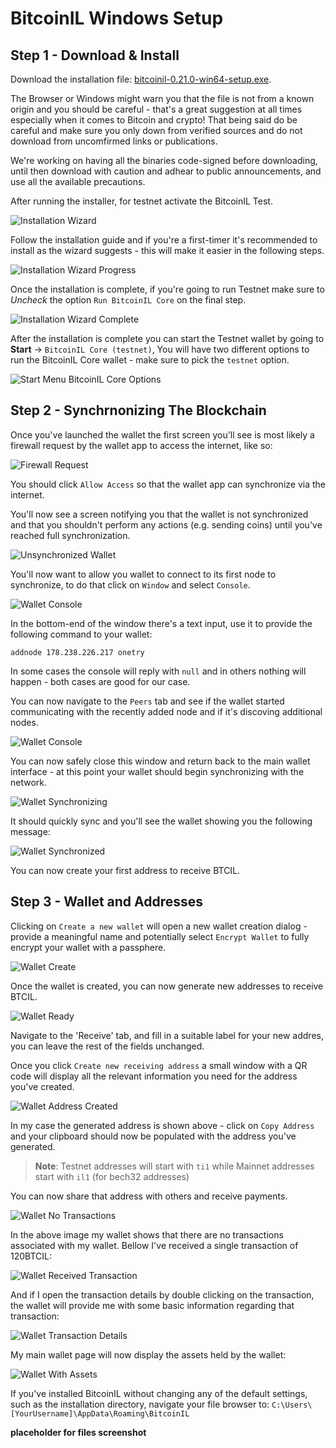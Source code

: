 # BitcoinIL Windows Setup

## Step 1 - Download & Install

Download the installation file: [bitcoinil-0.21.0-win64-setup.exe](https://github.com/bitcoinil/guides/raw/main/assets/binaries/windows/bitcoinil-0.21.0-win64-setup.exe).

The Browser or Windows might warn you that the file is not from a known origin and you should be careful - that's a great suggestion at all times especially when it comes to Bitcoin and crypto! That being said do be careful and make sure you only down from verified sources and do not download from uncomfirmed links or publications.

We're working on having all the binaries code-signed before downloading, until then download with caution and adhear to public announcements, and use all the available precautions.

After running the installer, for testnet activate the BitcoinIL Test. 

![Installation Wizard](https://github.com/bitcoinil/guides/raw/main/assets/images/windows/wallet/install-1.png)

Follow the installation guide and if you're a first-timer it's recommended to install as the wizard suggests - this will make it easier in the following steps.

![Installation Wizard Progress](https://github.com/bitcoinil/guides/raw/main/assets/images/windows/wallet/install-2.png)

Once the installation is complete, if you're going to run Testnet make sure to *Uncheck* the option `Run BitcoinIL Core` on the final step.

![Installation Wizard Complete](https://github.com/bitcoinil/guides/raw/main/assets/images/windows/wallet/install-3.png)

After the installation is complete you can start the Testnet wallet by going to **Start** -> `BitcoinIL Core (testnet)`, You will have two different options to run the BitcoinIL Core wallet - make sure to pick the `testnet` option.

![Start Menu BitcoinIL Core Options](https://github.com/bitcoinil/guides/raw/main/assets/images/windows/wallet/wallet-testnet.png)

## Step 2 - Synchrnonizing The Blockchain

Once you've launched the wallet the first screen you'll see is most likely a firewall request by the wallet app to access the internet, like so:

![Firewall Request](https://github.com/bitcoinil/guides/raw/main/assets/images/windows/wallet/wallet-0.png)

You should click `Allow Access` so that the wallet app can synchronize via the internet.

You'll now see a screen notifying you that the wallet is not synchronized and that you shouldn't perform any actions (e.g. sending coins) until you've reached full synchronization.

![Unsynchronized Wallet](https://github.com/bitcoinil/guides/raw/main/assets/images/windows/wallet/wallet-1.png)

You'll now want to allow you wallet to connect to its first node to synchronize, to do that click on `Window` and select `Console`.

![Wallet Console](https://github.com/bitcoinil/guides/raw/main/assets/images/windows/wallet/wallet-addnode.png)

In the bottom-end of the window there's a text input, use it to provide the following command to your wallet:

```
addnode 178.238.226.217 onetry
``` 

In some cases the console will reply with `null` and in others nothing will happen - both cases are good for our case.


You can now navigate to the `Peers` tab and see if the wallet started communicating with the recently added node and if it's discoving additional nodes.

![Wallet Console](https://github.com/bitcoinil/guides/raw/main/assets/images/windows/wallet/wallet-peers.png)

You can now safely close this window and return back to the main wallet interface - at this point your wallet should begin synchronizing with the network.

![Wallet Synchronizing](https://github.com/bitcoinil/guides/raw/main/assets/images/windows/wallet/wallet-synchronizing.png)

It should quickly sync and you'll see the wallet showing you the following message:

![Wallet Synchronized](https://github.com/bitcoinil/guides/raw/main/assets/images/windows/wallet/wallet-synced.png)

You can now create your first address to receive BTCIL.

## Step 3 - Wallet and Addresses

Clicking on `Create a new wallet` will open a new wallet creation dialog - provide a meaningful name and potentially select `Encrypt Wallet` to fully encrypt your wallet with a passphere.

![Wallet Create](https://github.com/bitcoinil/guides/raw/main/assets/images/windows/wallet/wallet-create.png)

Once the wallet is created, you can now generate new addresses to receive BTCIL.

![Wallet Ready](https://github.com/bitcoinil/guides/raw/main/assets/images/windows/wallet/wallet-ready.png)

Navigate to the 'Receive' tab, and fill in a suitable label for your new addres, you can leave the rest of the fields unchanged.

Once you click `Create new receiving address` a small window with a QR code will display all the relevant information you need for the address you've created.

![Wallet Address Created](https://github.com/bitcoinil/guides/raw/main/assets/images/windows/wallet/wallet-address.png)

In my case the generated address is shown above - click on `Copy Address` and your clipboard should now be populated with the address you've generated.

> **Note**: Testnet addresses will start with `ti1` while Mainnet addresses start with `il1` (for bech32 addresses)

You can now share that address with others and receive payments.

![Wallet No Transactions](https://github.com/bitcoinil/guides/raw/main/assets/images/windows/wallet/wallet-no-txs.png)

In the above image my wallet shows that there are no transactions associated with my wallet. Bellow I've received a single transaction of 120BTCIL:

![Wallet Received Transaction](https://github.com/bitcoinil/guides/raw/main/assets/images/windows/wallet/wallet-tx.png)

And if I open the transaction details by double clicking on the transaction, the wallet will provide me with some basic information regarding that transaction:

![Wallet Transaction Details](https://github.com/bitcoinil/guides/raw/main/assets/images/windows/wallet/wallet-tx-details.png)

My main wallet page will now display the assets held by the wallet:

![Wallet With Assets](https://github.com/bitcoinil/guides/raw/main/assets/images/windows/wallet/wallet-with-assets.png)



If you've installed BitcoinIL without changing any of the default settings, such as the installation directory, navigate your file browser to: `C:\Users\[YourUsername]\AppData\Roaming\BitcoinIL`

__placeholder for files screenshot__

